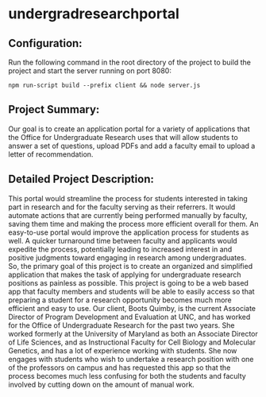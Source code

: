 # undergradresearchportal


## Configuration: 

Run the following command in the root directory of the project to build the project and start the server running on port 8080: 

```
npm run-script build --prefix client && node server.js
```

## Project Summary:

Our goal is to create an application portal for a variety of applications that the Office for Undergraduate Research uses that will allow students to answer a set of questions, upload PDFs and add a faculty email to upload a letter of recommendation.

 
## Detailed Project Description:

This portal would streamline the process for students interested in taking part in research and for the faculty serving as their referrers. It would automate actions that are currently being performed manually by faculty, saving them time and making the process more efficient overall for them. An easy-to-use portal would improve the application process for students as well. A quicker turnaround time between faculty and applicants would expedite the process, potentially leading to increased interest in and positive judgments toward engaging in research among undergraduates. So, the primary goal of this project is to create an organized and simplified application that makes the task of applying for undergraduate research positions as painless as possible. This project is going to be a web based app that faculty members and students will be able to easily access so that preparing a student for a research opportunity becomes much more efficient and easy to use. Our client, Boots Quimby, is the current Associate Director of Program Development and Evaluation at UNC, and has worked for the Office of Undergraduate Research for the past two years. She worked formerly at the University of Maryland as both an Associate Director of Life Sciences, and as Instructional Faculty for Cell Biology and Molecular Genetics, and has a lot of experience working with students. She now engages with students who wish to undertake a research position with one of the professors on campus and has requested this app so that the process becomes much less confusing for both the students and faculty involved by cutting down on the amount of manual work.